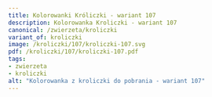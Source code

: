 ```yaml
---
title: Kolorowanki Króliczki - wariant 107
description: Kolorowanka Kroliczki - wariant 107
canonical: /zwierzeta/kroliczki
variant_of: kroliczki
image: /kroliczki/107/kroliczki-107.svg
pdf: /kroliczki/107/kroliczki-107.pdf
tags:
- zwierzeta
- kroliczki
alt: "Kolorowanka z kroliczki do pobrania - wariant 107"
---
```

